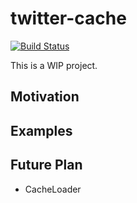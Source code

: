 # twitter-cache
[![Build Status](https://travis-ci.org/yuk1ty/twitter-cache.svg?branch=master)](https://travis-ci.org/yuk1ty/twitter-cache)

This is a WIP project.

## Motivation

## Examples

## Future Plan
* CacheLoader